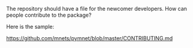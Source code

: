 The repository should have a file for the newcomer developers. How can people contribute to the package?

Here is the sample:

https://github.com/mnets/pymnet/blob/master/CONTRIBUTING.md


